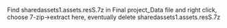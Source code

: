 Find sharedassets1.assets.resS.7z in Final project_Data file and right click, choose 7-zip->extract here, eventually delete sharedassets1.assets.resS.7z
